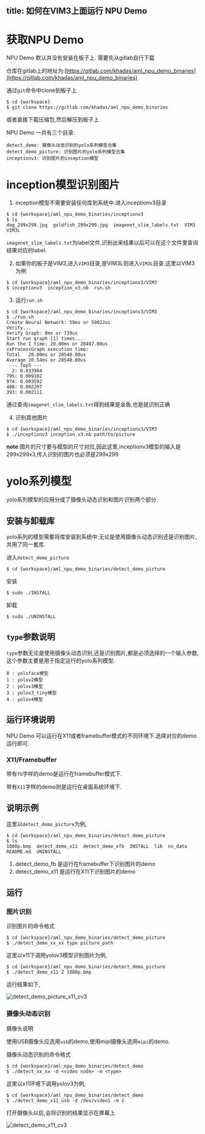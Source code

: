 title: 如何在VIM3上面运行 NPU Demo
---

# 获取NPU Demo

NPU Demo 默认并没有安装在板子上. 需要先从gitlab自行下载

仓库在gitlab上的地址为:[https://gitlab.com/khadas/aml_npu_demo_binaries](https://gitlab.com/khadas/aml_npu_demo_binaries)

通过`git`命令中clone到板子上

```shell
$ cd {workspace}
$ git clone https://gitlab.com/khadas/aml_npu_demo_binaries
```

或者直接下载压缩包,然后解压到板子上


NPU Demo 一共有三个目录:

```
detect_demo: 摄像头动态识别的yolo系列模型合集
detect_demo_picture: 识别图片的yolo系列模型合集
inceptionv3: 识别图片的inception模型
```

# inception模型识别图片

1. inception模型不需要安装任何库到系统中.进入inceptionv3目录

```shell
$ cd {workspace}/aml_npu_demo_binaries/inceptionv3
$ ls
dog_299x299.jpg  goldfish_299x299.jpg  imagenet_slim_labels.txt  VIM3  VIM3L
```

`imagenet_slim_labels.txt`为label文件,识别出来结果以后可以在这个文件里查询结果对应的label.

2. 如果你的板子是VIM3,进入`VIM3`目录,是VIM3L则进入`VIM3L`目录.这里以VIM3为例

```shell
$ cd {workspace}/aml_npu_demo_binaries/inceptionv3/VIM3
$ inceptionv3  inception_v3.nb  run.sh
```

3. 运行`run.sh`

```shell
$ cd {workspace}/aml_npu_demo_binaries/inceptionv3/VIM3
$ ./run.sh
Create Neural Network: 59ms or 59022us
Verify...
Verify Graph: 0ms or 739us
Start run graph [1] times...
Run the 1 time: 20.00ms or 20497.00us
vxProcessGraph execution time:
Total   20.00ms or 20540.00us
Average 20.54ms or 20540.00us
 --- Top5 ---
  2: 0.833984
795: 0.009102
974: 0.003592
408: 0.002207
393: 0.002111
```

通过查询`imagenet_slim_labels.txt`得到结果是金鱼,也是就识别正确


4. 识别其他图片

```shell
$ cd {workspace}/aml_npu_demo_binaries/inceptionv3/VIM3
$ ./inceptionv3 inception_v3.nb path/to/picture
```

**note**:图片的尺寸要与模型的尺寸对应,因此这里,inceptionv3模型的输入是299x299x3,传入识别的图片也必须是299x299

# yolo系列模型

yolo系列模型的应用分成了摄像头动态识别和图片识别两个部分.

## 安装与卸载库

yolo系列的模型需要将库安装到系统中.无论是使用摄像头动态识别还是识别图片,共用了同一套库.

进入`detect_demo_picture`

```shell
$ cd {workspace}/aml_npu_demo_binaries/detect_demo_picture
```

安装

```shell
$ sudo ./INSTALL
```

卸载

```shell
$ sudo ./UNINSTALL
```

## `type`参数说明

`type`参数无论是使用摄像头动态识别,还是识别图片,都是必须选择的一个输入参数,这个参数主要是用于指定运行的yolo系列模型.

```
0 : yoloface模型
1 : yolov2模型
2 : yolov3模型
3 : yolov3_tiny模型
4 : yolov4模型
```

## 运行环境说明

NPU Demo 可以运行在X11或者framebuffer模式的不同环境下.选择对应的demo运行即可.

### X11/Framebuffer

带有`fb`字样的demo是运行在framebuffer模式下.

带有`X11`字样的demo则是运行在桌面系统环境下.

## 说明示例

这里以`detect_demo_picture`为例,

```shell
$ cd {workspace}/aml_npu_demo_binaries/detect_demo_picture
$ ls 
1080p.bmp  detect_demo_x11  detect_demo_xfb  INSTALL  lib  nn_data  README.md  UNINSTALL
```

1. detect_demo_fb  是运行在framebuffer下识别图片的demo
3. detect_demo_x11 是运行在X11下识别图片的demo


## 运行

### 图片识别

识别图片的命令格式

```shell
$ cd {workspace}/aml_npu_demo_binaries/detect_demo_picture
$ ./detect_demo_xx_xx type picture_path
```

这里以x11下调用yolov3模型识别图片为例,

```shell
$ cd {workspace}/aml_npu_demo_binaries/detect_demo_picture
$ ./detect_demo_x11 2 1080p.bmp
```

运行结果如下,

![detect_demo_picture_x11_cv3](/images/vim3/detect_demo_picture_x11_cv3.png)

### 摄像头动态识别

摄像头说明

使用USB摄像头应选用`usb`的demo,使用mipi摄像头选用`mipi`的demo.

摄像头动态识别的命令格式

```shell
$ cd {workspace}/aml_npu_demo_binaries/detect_demo
$ ./detect_xx_xx -d <video node> -m <type>
```

这里以x11环境下调用yolov3为例,

```shell
$ cd {workspace}/aml_npu_demo_binaries/detect_demo
$ ./detect_demo_x11_usb -d /dev/video1 -m 2
```

打开摄像头以后,会将识别的结果显示在屏幕上

![detect_demo_x11_cv3](/images/vim3/detect_demo_x11_cv3.png)













